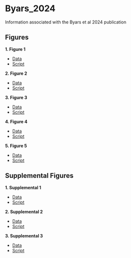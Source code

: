 # Byars_2024
Information associated with the Byars et al 2024 publication

## Figures

**1. Figure 1**

- [Data](https://github.com/riddlenc/Byars_2024/blob/9a7866d63ceb7c12f542511cb9c9e12e09c660d8/Data%201.zip)
- [Script](https://github.com/riddlenc/Byars_2024/blob/88fb5a7e138155bf1203042a59b48b7082e2faf0/Figure%201.Rmd)


**2. Figure 2**

- [Data](https://github.com/riddlenc/Byars_2024/blob/56156db3f2f0e3f6ee086fb67ffdf0173da3ee09/Data%202.zip)
- [Script](https://github.com/riddlenc/Byars_2024/blob/6c9527b0eeb0711ee4ef5d4937347d904ee76460/Figure%202.Rmd)


**3. Figure 3**

- [Data](https://github.com/riddlenc/Byars_2024/blob/f9905750185d23c1a72d0f5396b9792be2f607be/Data%203.zip)
- [Script](https://github.com/riddlenc/Byars_2024/blob/6d292a2890a2179bc7ee990bec10caa43405e54b/Figure%203.Rmd)

     
**4. Figure 4**

- [Data](https://github.com/riddlenc/Byars_2024/blob/957f77e9530881549a1884b0e5e624a670918baa/Data%204.zip)
- [Script](https://github.com/riddlenc/Byars_2024/blob/9154cf28505202ebbc008e4f22ae3e8e49b25ffc/Figure%204.Rmd)


**5. Figure 5**

- [Data](https://github.com/riddlenc/Byars_2024/blob/d18c4bf522edee3d7e86e446102cf54ff5dc4969/Data%205.zip)
- [Script](https://github.com/riddlenc/Byars_2024/blob/807117d1cfb3159a72f64b94865a58c9fc07fcfd/Figure%205.Rmd)

## Supplemental Figures

**1. Supplemental 1**

- [Data]()
- [Script](https://github.com/riddlenc/Byars_2024/blob/957f77e9530881549a1884b0e5e624a670918baa/daily_activity_boxplot.Rmd)

**2. Supplemental 2**

- [Data]()
- [Script]()

**3. Supplemental 3**

- [Data]()
- [Script]()


